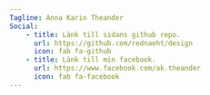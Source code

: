 ```yaml
---
Tagline: Anna Karin Theander
Social:
    - title: Länk till sidans github repo.
      url: https://github.com/rednaeht/design
      icon: fab fa-github
    - title: Länk till min facebook.
      url: https://www.facebook.com/ak.theander
      icon: fab fa-facebook  
---
```

